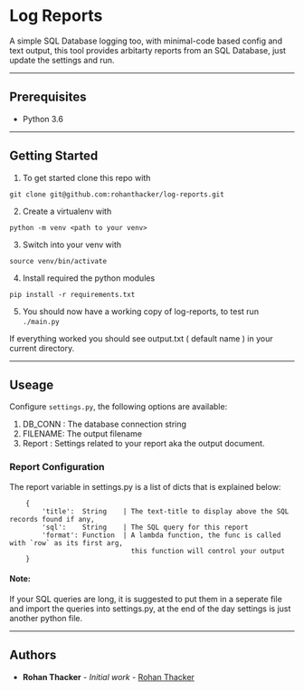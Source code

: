 # Log Reports

A simple SQL Database logging too, with minimal-code based config and text output, this tool provides arbitarty reports from an SQL Database, just update the settings and run.

----

## Prerequisites

* Python 3.6

----

## Getting Started

1. To get started clone this repo with

``` git clone git@github.com:rohanthacker/log-reports.git ```

2. Create a virtualenv with 

``` python -m venv <path to your venv> ```

3. Switch into your venv with

``` source venv/bin/activate ```

4. Install required the python modules

``` pip install -r requirements.txt ```

5. You should now have a working copy of log-reports, to test run
``` ./main.py ```

If everything worked you should see output.txt ( default name ) in your current directory.

----

## Useage
Configure `settings.py`, the following options are available:

1. DB_CONN : The database connection string
2. FILENAME: The output filename
3. Report : Settings related to your report aka the output document.



### Report Configuration

The report variable in settings.py is a list of dicts that is explained below:

```
    {
        'title':  String    | The text-title to display above the SQL records found if any,
        'sql':    String    | The SQL query for this report 
        'format': Function  | A lambda function, the func is called with `row` as its first arg, 
                              this function will control your output
    }
 ```

#### Note: 
 If your SQL queries are long, it is suggested to put them in a seperate file and import the queries into settings.py, at the end of the day settings is just another python file.


 ----

## Authors

* **Rohan Thacker** - *Initial work* - [Rohan Thacker](https://github.com/rohanthacker)
